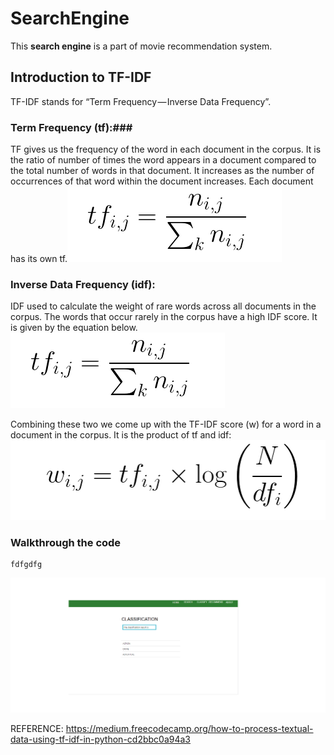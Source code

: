 # SearchEngine
This **search engine** is a part of  movie recommendation system.

## Introduction to TF-IDF
TF-IDF stands for “Term Frequency — Inverse Data Frequency”. 
### Term Frequency (tf):###
   TF gives us the frequency of the word in each document in the corpus. It is the ratio of number of times the word appears in a document compared to the total number of words in that document. It increases as the number of occurrences of that word within the document increases. Each document has its own tf.![](/images/tf.png)


### Inverse Data Frequency (idf):
IDF used to calculate the weight of rare words across all documents in the corpus. The words that occur rarely in the corpus have a high IDF score. It is given by the equation below.![](/images/tf.png)


Combining these two we come up with the TF-IDF score (w) for a word in a document in the corpus. It is the product of tf and idf:
![](/images/tfidf.png)


### Walkthrough the code
    fdfgdfg
    
![](classify2.png)




REFERENCE:
https://medium.freecodecamp.org/how-to-process-textual-data-using-tf-idf-in-python-cd2bbc0a94a3
